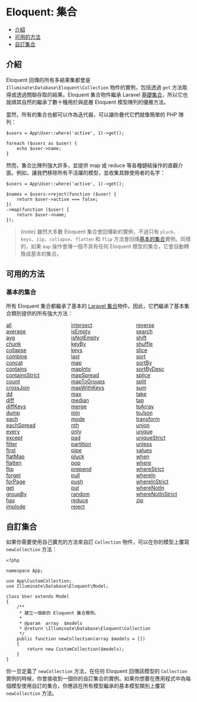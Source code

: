 # Eloquent: 集合

- [介紹](#introduction)
- [可用的方法](#available-methods)
- [自訂集合](#custom-collections)

<a name="introduction"></a>
## 介紹

Eloquent 回傳的所有多結果集都會是 `Illuminate\Database\Eloquent\Collection` 物件的實例，包括透過 `get` 方法取得或透過關聯存取的結果。Eloquent 集合物件繼承 Laravel [基礎集合](/docs/{{version}}/collections)，所以它也就順其自然的繼承了數十種用於與底層 Eloquent 模型陣列的優雅方法。

當然，所有的集合也都可以作為迭代器，可以讓你疊代它們就像簡單的 PHP 陣列：

    $users = App\User::where('active', 1)->get();

    foreach ($users as $user) {
        echo $user->name;
    }

然而，集合比陣列強大許多，並提供 map 或 reduce 等各種鏈結操作的直觀介面。例如，讓我們移除所有不活躍的模型，並收集其餘使用者的名字：

    $users = App\User::where('active', 1)->get();

    $names = $users->reject(function ($user) {
        return $user->active === false;
    })
    ->map(function ($user) {
        return $user->name;
    });

> {note} 雖然大多數 Eloquent 集合會回傳新的實例，不過只有 `pluck`、`keys`、`zip`、`collapse`、`flatten` 和 `flip` 方法會回傳[基本的集合](/docs/{{version}}/collections)實例。同樣的，如果 `map` 操作會傳一個不具有任何 Eloquent 模型的集合，它會自動轉換成基本的集合。

<a name="available-methods"></a>
## 可用的方法

### 基本的集合

所有 Eloquent 集合都繼承了基本的 [Laravel 集合](/docs/{{version}}/collections)物件。因此，它們繼承了基本集合類別提供的所有強大方法：

<style>
    #collection-method-list > p {
        column-count: 3; -moz-column-count: 3; -webkit-column-count: 3;
        column-gap: 2em; -moz-column-gap: 2em; -webkit-column-gap: 2em;
    }

    #collection-method-list a {
        display: block;
    }
</style>

<div id="collection-method-list" markdown="1">

[all](/docs/{{version}}/collections#method-all)
[average](/docs/{{version}}/collections#method-average)
[avg](/docs/{{version}}/collections#method-avg)
[chunk](/docs/{{version}}/collections#method-chunk)
[collapse](/docs/{{version}}/collections#method-collapse)
[combine](/docs/{{version}}/collections#method-combine)
[concat](/docs/{{version}}/collections#method-concat)
[contains](/docs/{{version}}/collections#method-contains)
[containsStrict](/docs/{{version}}/collections#method-containsstrict)
[count](/docs/{{version}}/collections#method-count)
[crossJoin](/docs/{{version}}/collections#method-crossjoin)
[dd](/docs/{{version}}/collections#method-dd)
[diff](/docs/{{version}}/collections#method-diff)
[diffKeys](/docs/{{version}}/collections#method-diffkeys)
[dump](/docs/{{version}}/collections#method-dump)
[each](/docs/{{version}}/collections#method-each)
[eachSpread](/docs/{{version}}/collections#method-eachspread)
[every](/docs/{{version}}/collections#method-every)
[except](/docs/{{version}}/collections#method-except)
[filter](/docs/{{version}}/collections#method-filter)
[first](/docs/{{version}}/collections#method-first)
[flatMap](/docs/{{version}}/collections#method-flatmap)
[flatten](/docs/{{version}}/collections#method-flatten)
[flip](/docs/{{version}}/collections#method-flip)
[forget](/docs/{{version}}/collections#method-forget)
[forPage](/docs/{{version}}/collections#method-forpage)
[get](/docs/{{version}}/collections#method-get)
[groupBy](/docs/{{version}}/collections#method-groupby)
[has](/docs/{{version}}/collections#method-has)
[implode](/docs/{{version}}/collections#method-implode)
[intersect](/docs/{{version}}/collections#method-intersect)
[isEmpty](/docs/{{version}}/collections#method-isempty)
[isNotEmpty](/docs/{{version}}/collections#method-isnotempty)
[keyBy](/docs/{{version}}/collections#method-keyby)
[keys](/docs/{{version}}/collections#method-keys)
[last](/docs/{{version}}/collections#method-last)
[map](/docs/{{version}}/collections#method-map)
[mapInto](/docs/{{version}}/collections#method-mapinto)
[mapSpread](/docs/{{version}}/collections#method-mapspread)
[mapToGroups](/docs/{{version}}/collections#method-maptogroups)
[mapWithKeys](/docs/{{version}}/collections#method-mapwithkeys)
[max](/docs/{{version}}/collections#method-max)
[median](/docs/{{version}}/collections#method-median)
[merge](/docs/{{version}}/collections#method-merge)
[min](/docs/{{version}}/collections#method-min)
[mode](/docs/{{version}}/collections#method-mode)
[nth](/docs/{{version}}/collections#method-nth)
[only](/docs/{{version}}/collections#method-only)
[pad](/docs/{{version}}/collections#method-pad)
[partition](/docs/{{version}}/collections#method-partition)
[pipe](/docs/{{version}}/collections#method-pipe)
[pluck](/docs/{{version}}/collections#method-pluck)
[pop](/docs/{{version}}/collections#method-pop)
[prepend](/docs/{{version}}/collections#method-prepend)
[pull](/docs/{{version}}/collections#method-pull)
[push](/docs/{{version}}/collections#method-push)
[put](/docs/{{version}}/collections#method-put)
[random](/docs/{{version}}/collections#method-random)
[reduce](/docs/{{version}}/collections#method-reduce)
[reject](/docs/{{version}}/collections#method-reject)
[reverse](/docs/{{version}}/collections#method-reverse)
[search](/docs/{{version}}/collections#method-search)
[shift](/docs/{{version}}/collections#method-shift)
[shuffle](/docs/{{version}}/collections#method-shuffle)
[slice](/docs/{{version}}/collections#method-slice)
[sort](/docs/{{version}}/collections#method-sort)
[sortBy](/docs/{{version}}/collections#method-sortby)
[sortByDesc](/docs/{{version}}/collections#method-sortbydesc)
[splice](/docs/{{version}}/collections#method-splice)
[split](/docs/{{version}}/collections#method-split)
[sum](/docs/{{version}}/collections#method-sum)
[take](/docs/{{version}}/collections#method-take)
[tap](/docs/{{version}}/collections#method-tap)
[toArray](/docs/{{version}}/collections#method-toarray)
[toJson](/docs/{{version}}/collections#method-tojson)
[transform](/docs/{{version}}/collections#method-transform)
[union](/docs/{{version}}/collections#method-union)
[unique](/docs/{{version}}/collections#method-unique)
[uniqueStrict](/docs/{{version}}/collections#method-uniquestrict)
[unless](/docs/{{version}}/collections#method-unless)
[values](/docs/{{version}}/collections#method-values)
[when](/docs/{{version}}/collections#method-when)
[where](/docs/{{version}}/collections#method-where)
[whereStrict](/docs/{{version}}/collections#method-wherestrict)
[whereIn](/docs/{{version}}/collections#method-wherein)
[whereInStrict](/docs/{{version}}/collections#method-whereinstrict)
[whereNotIn](/docs/{{version}}/collections#method-wherenotin)
[whereNotInStrict](/docs/{{version}}/collections#method-wherenotinstrict)
[zip](/docs/{{version}}/collections#method-zip)

</div>

<a name="custom-collections"></a>
## 自訂集合

如果你需要使用自己擴充的方法來自訂 `Collection` 物件，可以在你的模型上覆寫 `newCollection` 方法：

    <?php

    namespace App;

    use App\CustomCollection;
    use Illuminate\Database\Eloquent\Model;

    class User extends Model
    {
        /**
         * 建立一個新的 Eloquent 集合實例。
         *
         * @param  array  $models
         * @return \Illuminate\Database\Eloquent\Collection
         */
        public function newCollection(array $models = [])
        {
            return new CustomCollection($models);
        }
    }

你一旦定義了 `newCollection` 方法，在任何 Eloquent 回傳該模型的 `Collection` 實例的時候，你會接收到一個你的自訂集合的實例。如果你想要在應用程式中為每個模型使用自訂的集合，你應該在所有模型繼承的基本模型類別上覆寫 `newCollection` 方法。
